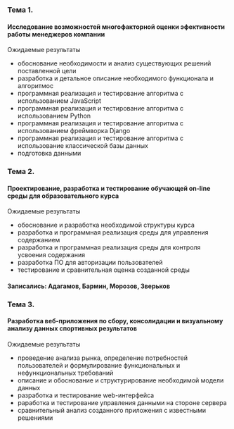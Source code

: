 ### Тема 1.
#### Исследование возможностей многофакторной  оценки эфективности работы менеджеров компании

Ожидаемые результаты
- обоснование необходимости и анализ существующих решений поставленной цели 
- разработка и детальное описание необходимого функционала и алгоритмос
- программная реализация и тестирование алгоритма с использованием JavaScript
- программная реализация и тестирование алгоритма с использованием Python
- программная реализация и тестирование алгоритма с использованием фреймворка Django
- программная реализация и тестирование алгоритма с использование классической базы данных
- подготовка данными	

### Тема 2.
#### Проектирование,  разработка  и тестирование обучающей  on-line среды для образовательного курса

Ожидаемые результаты
- обоснование и разработка необходимой структуры курса
- разработка и программная реализация среды  для управления содержанием
- разработка и программная реализация среды  для контроля усвоения содержания
- разработка ПО для авторизации пользователей
- тестирование  и сравнительная оценка созданной среды

#### Записались:  Адагамов, Бармин, Морозов, Зверьков

### Тема 3. 
#### Разработка веб-приложения по сбору, консолидации и визуальному анализу данных спортивных результатов

Ожидаемые результаты
- проведение анализа рынка, определение потребностей пользователей и формулирование функциональных и нефункциональных требований
- описание и обоснование и структурирование  необходимой  модели данных
- разработка и тестирование web-интерфейса
- раработка и тестирование управления данными на стороне сервера
- сравнительный анализ созданного приложения с известными решениями
